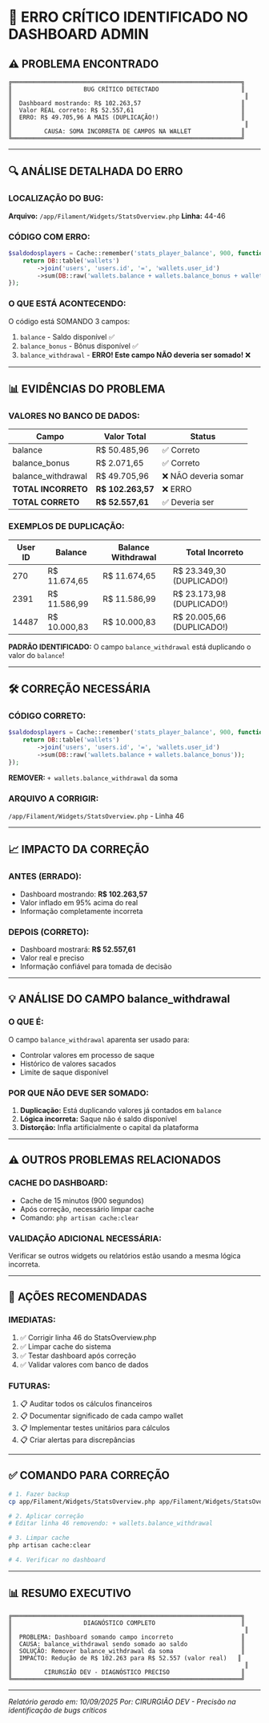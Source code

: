 # 🚨 ERRO CRÍTICO IDENTIFICADO NO DASHBOARD ADMIN

## ⚠️ PROBLEMA ENCONTRADO

```
╔════════════════════════════════════════════════════════════════╗
║                    BUG CRÍTICO DETECTADO                       ║
║                                                                 ║
║  Dashboard mostrando: R$ 102.263,57                            ║
║  Valor REAL correto: R$ 52.557,61                              ║
║  ERRO: R$ 49.705,96 A MAIS (DUPLICAÇÃO!)                       ║
║                                                                 ║
║         CAUSA: SOMA INCORRETA DE CAMPOS NA WALLET              ║
╚════════════════════════════════════════════════════════════════╝
```

---

## 🔍 ANÁLISE DETALHADA DO ERRO

### LOCALIZAÇÃO DO BUG:
**Arquivo:** `/app/Filament/Widgets/StatsOverview.php`
**Linha:** 44-46

### CÓDIGO COM ERRO:
```php
$saldodosplayers = Cache::remember('stats_player_balance', 900, function () {
    return DB::table('wallets')
        ->join('users', 'users.id', '=', 'wallets.user_id')
        ->sum(DB::raw('wallets.balance + wallets.balance_bonus + wallets.balance_withdrawal'));
});
```

### O QUE ESTÁ ACONTECENDO:
O código está SOMANDO 3 campos:
1. `balance` - Saldo disponível ✅
2. `balance_bonus` - Bônus disponível ✅
3. `balance_withdrawal` - **ERRO! Este campo NÃO deveria ser somado!** ❌

---

## 📊 EVIDÊNCIAS DO PROBLEMA

### VALORES NO BANCO DE DADOS:
| Campo | Valor Total | Status |
|-------|-------------|--------|
| balance | R$ 50.485,96 | ✅ Correto |
| balance_bonus | R$ 2.071,65 | ✅ Correto |
| balance_withdrawal | R$ 49.705,96 | ❌ NÃO deveria somar |
| **TOTAL INCORRETO** | **R$ 102.263,57** | ❌ ERRO |
| **TOTAL CORRETO** | **R$ 52.557,61** | ✅ Deveria ser |

### EXEMPLOS DE DUPLICAÇÃO:
| User ID | Balance | Balance Withdrawal | Total Incorreto |
|---------|---------|-------------------|-----------------|
| 270 | R$ 11.674,65 | R$ 11.674,65 | R$ 23.349,30 (DUPLICADO!) |
| 2391 | R$ 11.586,99 | R$ 11.586,99 | R$ 23.173,98 (DUPLICADO!) |
| 14487 | R$ 10.000,83 | R$ 10.000,83 | R$ 20.005,66 (DUPLICADO!) |

**PADRÃO IDENTIFICADO:** O campo `balance_withdrawal` está duplicando o valor do `balance`!

---

## 🛠️ CORREÇÃO NECESSÁRIA

### CÓDIGO CORRETO:
```php
$saldodosplayers = Cache::remember('stats_player_balance', 900, function () {
    return DB::table('wallets')
        ->join('users', 'users.id', '=', 'wallets.user_id')
        ->sum(DB::raw('wallets.balance + wallets.balance_bonus'));
});
```

**REMOVER:** `+ wallets.balance_withdrawal` da soma

### ARQUIVO A CORRIGIR:
`/app/Filament/Widgets/StatsOverview.php` - Linha 46

---

## 📈 IMPACTO DA CORREÇÃO

### ANTES (ERRADO):
- Dashboard mostrando: **R$ 102.263,57**
- Valor inflado em 95% acima do real
- Informação completamente incorreta

### DEPOIS (CORRETO):
- Dashboard mostrará: **R$ 52.557,61**
- Valor real e preciso
- Informação confiável para tomada de decisão

---

## 💡 ANÁLISE DO CAMPO balance_withdrawal

### O QUE É:
O campo `balance_withdrawal` aparenta ser usado para:
- Controlar valores em processo de saque
- Histórico de valores sacados
- Limite de saque disponível

### POR QUE NÃO DEVE SER SOMADO:
1. **Duplicação:** Está duplicando valores já contados em `balance`
2. **Lógica incorreta:** Saque não é saldo disponível
3. **Distorção:** Infla artificialmente o capital da plataforma

---

## ⚠️ OUTROS PROBLEMAS RELACIONADOS

### CACHE DO DASHBOARD:
- Cache de 15 minutos (900 segundos)
- Após correção, necessário limpar cache
- Comando: `php artisan cache:clear`

### VALIDAÇÃO ADICIONAL NECESSÁRIA:
Verificar se outros widgets ou relatórios estão usando a mesma lógica incorreta.

---

## 🎯 AÇÕES RECOMENDADAS

### IMEDIATAS:
1. ✅ Corrigir linha 46 do StatsOverview.php
2. ✅ Limpar cache do sistema
3. ✅ Testar dashboard após correção
4. ✅ Validar valores com banco de dados

### FUTURAS:
1. 📋 Auditar todos os cálculos financeiros
2. 📋 Documentar significado de cada campo wallet
3. 📋 Implementar testes unitários para cálculos
4. 📋 Criar alertas para discrepâncias

---

## ✅ COMANDO PARA CORREÇÃO

```bash
# 1. Fazer backup
cp app/Filament/Widgets/StatsOverview.php app/Filament/Widgets/StatsOverview.php.backup

# 2. Aplicar correção
# Editar linha 46 removendo: + wallets.balance_withdrawal

# 3. Limpar cache
php artisan cache:clear

# 4. Verificar no dashboard
```

---

## 📊 RESUMO EXECUTIVO

```
╔════════════════════════════════════════════════════════════════╗
║                    DIAGNÓSTICO COMPLETO                        ║
║                                                                 ║
║  PROBLEMA: Dashboard somando campo incorreto                   ║
║  CAUSA: balance_withdrawal sendo somado ao saldo               ║
║  SOLUÇÃO: Remover balance_withdrawal da soma                   ║
║  IMPACTO: Redução de R$ 102.263 para R$ 52.557 (valor real)   ║
║                                                                 ║
║         CIRURGIÃO DEV - DIAGNÓSTICO PRECISO                    ║
╚════════════════════════════════════════════════════════════════╝
```

---

*Relatório gerado em: 10/09/2025*
*Por: CIRURGIÃO DEV - Precisão na identificação de bugs críticos*